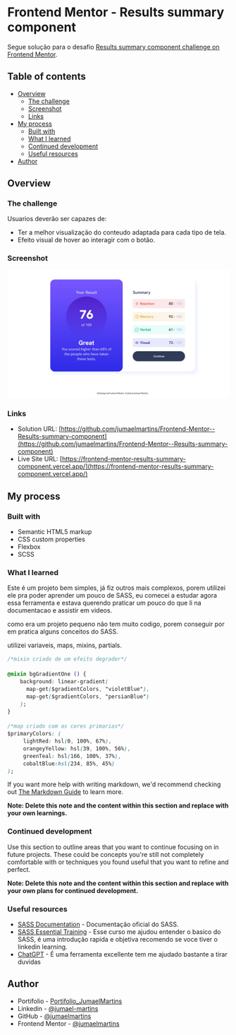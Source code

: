 # Frontend Mentor - Results summary component

Segue solução para o desafio [Results summary component challenge on Frontend Mentor](https://www.frontendmentor.io/challenges/results-summary-component-CE_K6s0maV). 

## Table of contents

- [Overview](#overview)
  - [The challenge](#the-challenge)
  - [Screenshot](#screenshot)
  - [Links](#links)
- [My process](#my-process)
  - [Built with](#built-with)
  - [What I learned](#what-i-learned)
  - [Continued development](#continued-development)
  - [Useful resources](#useful-resources)
- [Author](#author)

## Overview

### The challenge

Usuarios deverão ser capazes de:

- Ter a melhor visualização do conteudo adaptada para cada tipo de tela.
- Efeito visual de hover ao interagir com o botão.

### Screenshot

![](./screenshot.jpg)


### Links

- Solution URL: [https://github.com/jumaelmartins/Frontend-Mentor--Results-summary-component](https://github.com/jumaelmartins/Frontend-Mentor--Results-summary-component)
- Live Site URL: [https://frontend-mentor-results-summary-component.vercel.app/](https://frontend-mentor-results-summary-component.vercel.app/)

## My process

### Built with

- Semantic HTML5 markup
- CSS custom properties
- Flexbox
- SCSS

### What I learned

Este é um projeto bem simples, já fiz outros mais complexos, porem utilizei ele pra poder aprender um pouco de SASS, eu comecei a estudar agora essa ferramenta e estava querendo praticar um pouco do que li na documentacao e assistir em videos.

como era um projeto pequeno não tem muito codigo, porem conseguir por em pratica alguns conceitos do SASS.

utilizei variaveis, maps, mixins, partials.


```css
/*mixin criado de um efeito degrader*/

@mixin bgGradientOne () {
    background: linear-gradient(
      map-get($gradientColors, "violetBlue"),
      map-get($gradientColors, "persianBlue")
    );
}

/*map criado com as cores primarias*/
$primaryColors: (
     lightRed: hsl(0, 100%, 67%),
     orangeyYellow: hsl(39, 100%, 56%), 
     greenTeal: hsl(166, 100%, 37%), 
     cobaltBlue:hsl(234, 85%, 45%)
);
```

If you want more help with writing markdown, we'd recommend checking out [The Markdown Guide](https://www.markdownguide.org/) to learn more.

**Note: Delete this note and the content within this section and replace with your own learnings.**

### Continued development

Use this section to outline areas that you want to continue focusing on in future projects. These could be concepts you're still not completely comfortable with or techniques you found useful that you want to refine and perfect.

**Note: Delete this note and the content within this section and replace with your own plans for continued development.**

### Useful resources

- [SASS Documentation](https://sass-lang.com/documentation/) - Documentação oficial do SASS.
- [SASS Essential Training](https://www.linkedin.com/learning/sass-essential-training-15630917/how-can-sass-help-build-sites?autoplay=true) - Esse curso me ajudou entender o basico do SASS, é uma introdução rapida e objetiva recomendo se voce tiver o linkedin learning.
- [ChatGPT](https://chat.openai.com/chat) - É uma ferramenta excellente tem me ajudado bastante a tirar duvidas

## Author

- Portifolio - [Portifolio_JumaelMartins](https://portfolio-jumaelmartins.vercel.app/)
- Linkedin - [@jumael-martins](https://www.linkedin.com/in/jumael-martins/)
- GitHub - [@jumaelmartins](https://github.com/jumaelmartins)
- Frontend Mentor - [@jumaelmartins](https://www.frontendmentor.io/profile/jumaelmartins)

